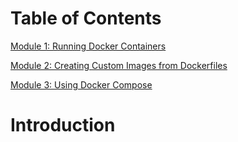 # Table of Contents

[Module 1: Running Docker Containers](./Module1)

[Module 2: Creating Custom Images from Dockerfiles](./Module2)

[Module 3: Using Docker Compose](./Module3)

# Introduction